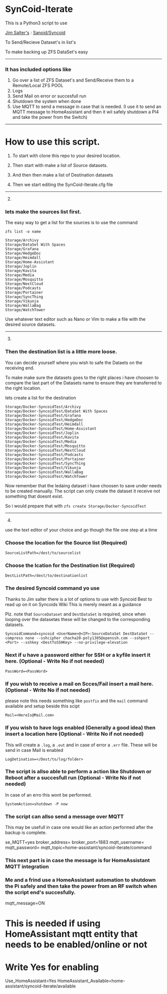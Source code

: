 # SynCoid-Iterate

This is a Python3 script to use 

[Jim Salter's](https://github.com/jimsalterjrs) : [Sanoid/Syncoid](https://github.com/jimsalterjrs/sanoid) 

To Send/Recieve Dataset's in list's

To make backing up ZFS DataSet's easy

----

### It has included options like

1. Go over a list of ZFS Dataset's and Send/Receive them to a Remote/Local ZFS POOL
2. Logs
3. Send Mail on error or succesfull run
4. Shutdown the system when done
5. Use MQTT to send a message in case that is needed.
	(I use it to send an MQTT message to HomeAssistant and then it wil safely shutdown a PI4 and take the power from the Switch)
	
----

# How to use this script.

1. To start with clone this repo to your desired location.

2. Then start with make a list of Source datasets.
	
3. And then then make a list of Destination datasets

5. Then we start editing the SynCoid-Iterate.cfg file
	
----

2.
### lets make the sources list first.


The easy way to get a list for the sources is to use the command

```
zfs list -o name

Storage/Archivy
Storage/DataSet With Spaces
Storage/Grafana
Storage/HedgeDoc
Storage/Heimdall
Storage/Home-Assistant
Storage/Joplin
Storage/Kavita
Storage/Media
Storage/Mosquitto
Storage/NextCloud
Storage/Podcasts
Storage/Portainer
Storage/SyncThing
Storage/Vikunja
Storage/WallaBag
Storage/WatchTower
```

Use whatever text editor such as Nano or Vim to make a file with the desired source datasets.

----

3.
### Then the destination list is a little more loose.
You can decide yourself where you wish to safe the Dataets on the receiving end.

To make make sure the datasets goes to the right places i have choosen to compare the last part of the Datasets name to ensure they are transferred to the right location.

lets create a list for the destination

```
Storage/Docker-SyncoidTest/Archivy
Storage/Docker-SyncoidTest/DataSet With Spaces
Storage/Docker-SyncoidTest/Grafana
Storage/Docker-SyncoidTest/HedgeDoc
Storage/Docker-SyncoidTest/Heimdall
Storage/Docker-SyncoidTest/Home-Assistant
Storage/Docker-SyncoidTest/Joplin
Storage/Docker-SyncoidTest/Kavita
Storage/Docker-SyncoidTest/Media
Storage/Docker-SyncoidTest/Mosquitto
Storage/Docker-SyncoidTest/NextCloud
Storage/Docker-SyncoidTest/Podcasts
Storage/Docker-SyncoidTest/Portainer
Storage/Docker-SyncoidTest/SyncThing
Storage/Docker-SyncoidTest/Vikunja
Storage/Docker-SyncoidTest/WallaBag
Storage/Docker-SyncoidTest/WatchTower
```

Now remember that the ledaing dataset i have choosen to save under needs to be created manually.
The script can only create the dataset it receive not something that doesnt exist.

So i would prepare that with
`zfs create Storage/Docker-SyncoidTest`

----

4.
use the text editor of your choice and go though the file one step at a time

### Choose the location for the Source list (Required)

`SourceListPath=/dest/to/sourcelist`

### Choose the lcation for the Destination list (Required)

`DestListPath=/dest/to/destinationlist`

### The desired Syncoid command yo use
Thanks to Jim salter there is a lot of options to use with Syncoid
Best to read up on it on Syncoids Wiki
This is merely meant as a guidance

Plz. note that `SourceDataset` and `DestDataSet` is required, since when looping over the datasetøs these will be changed to the corresponding datasets.

`SyncoidCommand=syncoid <UserName>@<IP>:SourceDataSet DestDataSet --compress none --sshcipher chacha20-poly1305@openssh.com --sshport <Port> --sshkey <DestToSSHKey> --no-privilege-elevation`

### Next if u have a password either for SSH or a kyfile insert it here. (Optional - Write No if not needed)

`PassWord=<PassWord>`
	
### If you wish to receive a mail on Scces/Fail insert a mail here. (Optional - Write No if not needed)
please note this needs something like `postfix` and the `mail` command available and setup beside this scipt

`Mail=<HereIs@Mail.com>`

### If you wish to have logs enabled (Generally a good idea) then insert a location here (Optional - Write No if not needed)
This will create a `.log`, a `.out` and in case of error a `.err` file.
These will be send in case Mail is enabled

`LogDetination=</Dest/to/log/folder>`

### The script is allso able to perform a action like Shutdown or Reboot after a succesfull run (Optional - Write No if not needed)
In case of an erro this wont be performed.

`SystemAction=shutdown -P now`

### The script can allso send a message over MQTT
This may be usefull in case one would like an action performed after the backup is complete.

se_MQTT=yes
broker_address=<IP>
broker_port=1883
mqtt_username=<UsernName>
mqtt_password=<PassWord>
mqtt_topic=home-assistant/syncoid-iterate/command
	
### This next part is in case the message is for HomeAssistant MQTT integration
### Me and a frind use a HomeAssistant automation to shutdown the Pi safely and then take the power from an RF switch when the script end's succesfully.

mqtt_message=ON
# This is needed if using HomeAssistant mqtt entity that needs to be enabled/online or not
# Write Yes for enabling
Use_HomeAssistant=Yes
HomeAssistant_Available=home-assistant/syncoid-iterate/available
